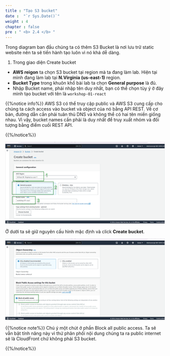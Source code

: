 ```yaml
---
title : "Tạo S3 bucket"
date :  "`r Sys.Date()`" 
weight : 4 
chapter : false
pre : " <b> 2.4 </b> "
---
```


Trong diagram ban đầu chúng ta có thêm S3 Bucket là nơi lưu trữ static website nên ta sẽ tiến hành tạo luôn vì nó khá dễ dàng.

1. Trong giao diện Create bucket
- **AWS reigon** ta chọn S3 bucket tại region mà ta đang làm lab. Hiện tại mình đang làm lab tại **N.Virginia (us-east-1)** region.
- **Bucket Type** trong khuôn khổ bài lab ta chọn **General purpose** là đủ.
- Nhập Bucket name, phải nhập tên duy nhất, bạn có thể chọn tùy ý ở đây mình tạo bucket với tên là `workshop-01-react`

{{%notice info%}}
AWS S3 có thể truy cập public và AWS S3 cung cấp cho chúng ta cách access vào bucket và object của nó bằng API REST.
Về cơ bản, đường dẫn cần phải tuân thủ DNS và không thể có hai tên miền giống nhau. Vì vậy, bucket names cần phải là duy nhất để truy xuất nhóm và đối tượng bằng điểm cuối REST API.

{{%/notice%}}

![S3](/images/2-prerequiste/2.4-createS3/001-createS3.png)

Ở dưới ta sẽ giữ nguyên cấu hình mặc định và click **Create bucket**.

![S3](/images/2-prerequiste/2.4-createS3/002-createS3.png)

{{%notice note%}}
Chú ý một chút ở phần Block all public access. Ta sẽ vẫn bật tính năng này vì thứ phân phối nội dung chúng ta ra public internet sẽ là CloudFront chứ không phải S3 bucket.

{{%/notice%}}
